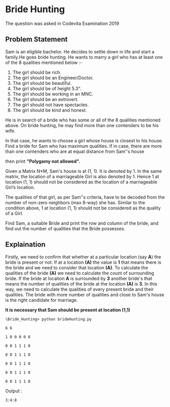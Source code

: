 # Bride Hunting

The question was asked in Codevita Examination 2019

## Problem Statement

Sam is an eligible bachelor. He decides to settle down in life and start a family.He goes bride hunting. He wants to marry a girl who has at least one of the 8 qualities mentioned below :-

1) The girl should be rich.
2) The girl should be an Engineer/Doctor.
3) The girl should be beautiful.
4) The girl should be of height 5.3".
5) The girl should be working in an MNC.
6) The girl should be an extrovert.
7) The girl should not have spectacles.
8) The girl should be kind and honest.

He is in search of a bride who has some or all of the 8 qualities mentioned above. On bride hunting, he may find more than one contenders to be his wife.

In that case, he wants to choose a girl whose house is closest to his house. Find a bride for Sam who has maximum qualities. If in case, there are more than one contenders who are at equal distance from Sam’'s house

then print **"Polygamy not allowed".**

Given a Matrix N*M, Sam's house is at (1, 1). It is denoted by 1. In the same matrix, the location of a marriageable Girl is also denoted by 1. Hence 1 at location (1, 1) should not be considered as the location of a marriageable Girl’s location.

The qualities of that girl, as per Sam’'s criteria, have to be decoded from the number of non-zero neighbors (max 8-way) she has. Similar to the condition above, 1 at location (1, 1) should not be considered as the quality of a Girl.

Find Sam, a suitable Bride and print the row and column of the bride, and find out the number of qualities that the Bride possesses.

## Explaination

Firstly, we need to confirm that whether at a particular location (say **A**) the bride is present or not. If at a location **(A)** the value is **1** that means there is the bride and we need to consider that location **(A)**. To calculate the qualities of the bride **(A)** we need to calculate the count of surrounding bride. If the bride at location **A** is surrounded by **3** another bride's that means the number of qualities of the bride at the location **(A)** is **3**. In this way, we need to calculate the qualities of every present bride and their qualities. The bride with more number of qualities and close to Sam's house is the right candidate for marriage.

**It is necessary that Sam should be present at location (1,1)**

```\Bride_Hunting> python brideHunting.py```

```6 6```

```1 0 0 0 0 0```

```0 0 1 1 1 0```

```0 0 1 1 1 0```

```0 0 1 1 1 0```

```0 0 1 1 1 0```

```0 0 1 1 1 0```

Output :

```3:4:8```
